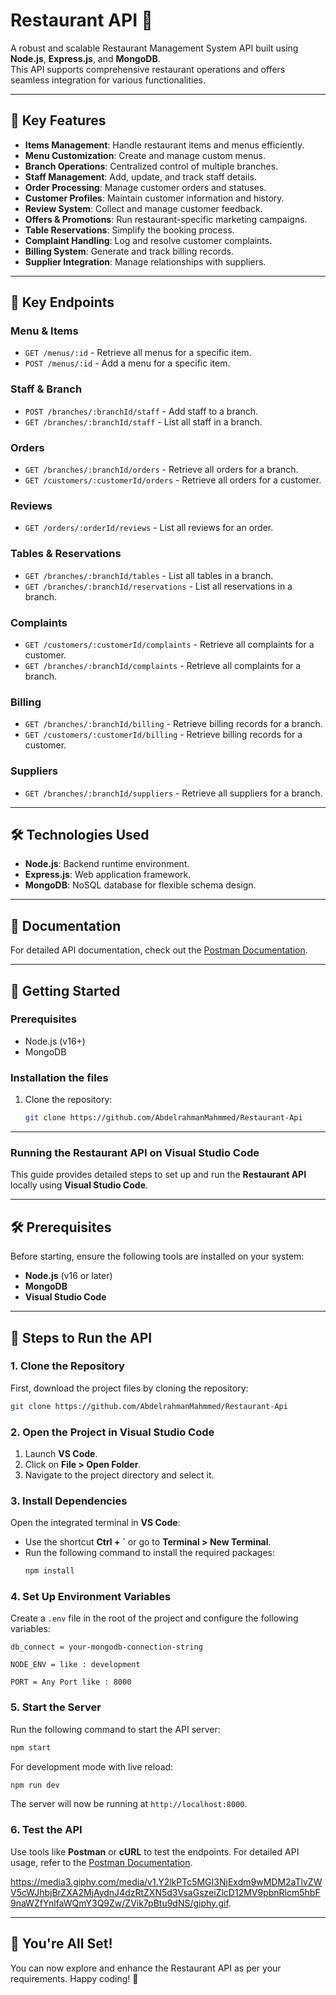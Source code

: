 # Restaurant API 🚀

A robust and scalable Restaurant Management System API built using **Node.js**, **Express.js**, and **MongoDB**.  
This API supports comprehensive restaurant operations and offers seamless integration for various functionalities.

---

## 🔑 Key Features
- **Items Management**: Handle restaurant items and menus efficiently.
- **Menu Customization**: Create and manage custom menus.
- **Branch Operations**: Centralized control of multiple branches.
- **Staff Management**: Add, update, and track staff details.
- **Order Processing**: Manage customer orders and statuses.
- **Customer Profiles**: Maintain customer information and history.
- **Review System**: Collect and manage customer feedback.
- **Offers & Promotions**: Run restaurant-specific marketing campaigns.
- **Table Reservations**: Simplify the booking process.
- **Complaint Handling**: Log and resolve customer complaints.
- **Billing System**: Generate and track billing records.
- **Supplier Integration**: Manage relationships with suppliers.

---

## 🔗 Key Endpoints
### Menu & Items
- `GET /menus/:id` - Retrieve all menus for a specific item.
- `POST /menus/:id` - Add a menu for a specific item.

### Staff & Branch
- `POST /branches/:branchId/staff` - Add staff to a branch.
- `GET /branches/:branchId/staff` - List all staff in a branch.

### Orders
- `GET /branches/:branchId/orders` - Retrieve all orders for a branch.
- `GET /customers/:customerId/orders` - Retrieve all orders for a customer.

### Reviews
- `GET /orders/:orderId/reviews` - List all reviews for an order.

### Tables & Reservations
- `GET /branches/:branchId/tables` - List all tables in a branch.
- `GET /branches/:branchId/reservations` - List all reservations in a branch.

### Complaints
- `GET /customers/:customerId/complaints` - Retrieve all complaints for a customer.
- `GET /branches/:branchId/complaints` - Retrieve all complaints for a branch.

### Billing
- `GET /branches/:branchId/billing` - Retrieve billing records for a branch.
- `GET /customers/:customerId/billing` - Retrieve billing records for a customer.

### Suppliers
- `GET /branches/:branchId/suppliers` - Retrieve all suppliers for a branch.

---

## 🛠️ Technologies Used
- **Node.js**: Backend runtime environment.
- **Express.js**: Web application framework.
- **MongoDB**: NoSQL database for flexible schema design.

---

## 📄 Documentation
For detailed API documentation, check out the [Postman Documentation](https://documenter.getpostman.com/view/39841782/2sAYQamWxQ).

---

## 🚀 Getting Started
### Prerequisites
- Node.js (v16+)
- MongoDB

### Installation the files
1. Clone the repository:
   ```bash
   git clone https://github.com/AbdelrahmanMahmmed/Restaurant-Api
---


### Running the Restaurant API on Visual Studio Code

This guide provides detailed steps to set up and run the **Restaurant API** locally using **Visual Studio Code**.

---

## 🛠️ Prerequisites

Before starting, ensure the following tools are installed on your system:
- **Node.js** (v16 or later)
- **MongoDB**
- **Visual Studio Code**

---

## 🚀 Steps to Run the API

### 1. Clone the Repository
First, download the project files by cloning the repository:
```bash
git clone https://github.com/AbdelrahmanMahmmed/Restaurant-Api
```

### 2. Open the Project in Visual Studio Code
1. Launch **VS Code**.
2. Click on **File > Open Folder**.
3. Navigate to the project directory and select it.

### 3. Install Dependencies
Open the integrated terminal in **VS Code**:
- Use the shortcut **Ctrl + `** or go to **Terminal > New Terminal**.
- Run the following command to install the required packages:
  ```bash
  npm install
  ```

### 4. Set Up Environment Variables
Create a `.env` file in the root of the project and configure the following variables:
```
db_connect = your-mongodb-connection-string

NODE_ENV = like : development

PORT = Any Port like : 8000
```

### 5. Start the Server
Run the following command to start the API server:
```bash
npm start
```

For development mode with live reload:
```bash
npm run dev
```

The server will now be running at `http://localhost:8000`.

### 6. Test the API
Use tools like **Postman** or **cURL** to test the endpoints. For detailed API usage, refer to the [Postman Documentation](https://documenter.getpostman.com/view/39841782/2sAYQamWxQ).

https://media3.giphy.com/media/v1.Y2lkPTc5MGI3NjExdm9wMDM2aTlvZWV5cWJhbjBrZXA2MjAydnJ4dzRtZXN5d3VsaGszeiZlcD12MV9pbnRlcm5hbF9naWZfYnlfaWQmY3Q9Zw/ZVik7pBtu9dNS/giphy.gif.

---

## 🎉 You're All Set!
You can now explore and enhance the Restaurant API as per your requirements. Happy coding! 🚀

